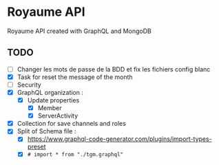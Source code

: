 # Royaume API 
Royaume API created with GraphQL and MongoDB

## TODO
- [ ] Changer les mots de passe de la BDD et fix les fichiers config blanc
- [x] Task for reset the message of the month
- [ ] Security
- [x] GraphQL organization :
    - [x] Update properties
        - [x] Member
        - [x] ServerActivity
- [x] Collection for save channels and roles
- [x] Split of Schema file :
    - [x] https://www.graphql-code-generator.com/plugins/import-types-preset
    - [x] `# import * from "./tgm.graphql"`